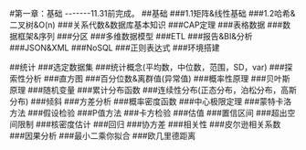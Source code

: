 #第一章：基础
-------11.31前完成。
##基础
###1.1矩阵&线性基础
###1.2哈希&二叉树&O(n)
###关系代数&数据库基本知识
###CAP定理
###表格数据
###数据框架&序列
###分区
###多维数据模型
###ETL
###报告&BI&分析
###JSON&XML
###NoSQL
###正则表达式
###环境搭建

##统计
###选定数据集
###统计概念(平均数，中位数，范围，SD，var)
###探索性分析
###直方图
###百分位数&离群值(异常值)
###概率性原理
###贝叶斯原理
###随机变量
###累计分布函数
###连续性分布(正态分布，泊松分布，高斯分布)
###倾斜
###方差分析
###概率密度函数
###中心极限定理
###蒙特卡洛方法
###假设检验
###P值方法
###卡方检验
###估值
###置信区间
###超出空间限制
###核密度估计
###回归
###协方差
###相关性
###皮尔逊相关系数
###因果分析
###最小二乘你拟合
###欧几里德距离
